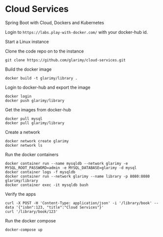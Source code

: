 # Cloud Services
Spring Boot with Cloud, Dockers and Kubernetes

Login to ``https://labs.play-with-docker.com/`` with your docker-hub id.

Start a Linux instance

Clone the code repo on to the instance

```
git clone https://github.com/glarimy/cloud-services.git
```

Build the docker image

```
docker build -t glarimy/library .
```

Login to docker-hub and export the image

```
docker login
docker push glarimy/library
```

Get the images from docker-hub

```
docker pull mysql
docker pull glarimy/library
```

Create a network

```
docker network create glarimy
docker network ls
```

Run the docker containers

```
docker container run --name mysqldb --network glarimy -e MYSQL_ROOT_PASSWORD=admin -e MYSQL_DATABASE=glarimy -d mysql
docker container logs -f mysqldb
docker container run --network glarimy --name library -p 8080:8080  glarimy/library
docker container exec -it mysqldb bash
```

Verify the apps

```
curl -X POST -H 'Content-Type: application/json' -i '/library/book' --data '{"isbn":123, "title":"Cloud Services"}'
curl '/library/book/123'
```

Run the docker compose

```
docker-compose up
```
